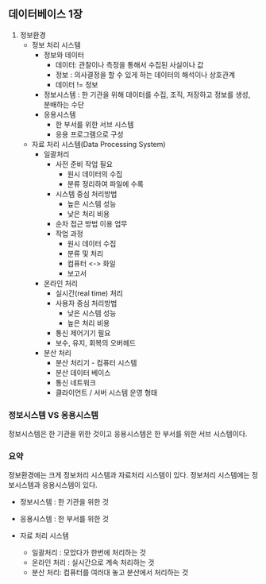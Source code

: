 ## 데이터베이스 1장

1. 정보환경
   - 정보 처리 시스템
     - 정보와 데이터
       - 데이터: 관찰이나 측정을 통해서 수집된 사실이나 값
       - 정보 : 의사결정을 할 수 있게 하는 데이터의 해석이나 상호관계
       - 데이터 != 정보
     - 정보시스템 : 한 기관을 위해 데이터를 수집, 조직, 저장하고 정보를 생성, 분배하는 수단
     - 응용시스템 
       - 한 부서를 위한 서브 시스템
       - 응용 프로그램으로 구성
   - 자료 처리 시스템(Data Processing System)
     - 일괄처리
       - 사전 준비 작업 필요
         - 원시 데이터의 수집
         - 분류 정리하여 파일에 수록
       - 시스템 중심 처리방법
         - 높은 시스템 성능
         - 낮은 처리 비용
       - 순차 접근 방법 이용 업무
       - 작업 과정
         - 원시 데이터 수집
         - 분류 및 처리
         - 컴퓨터 <-> 화일
         - 보고서
     - 온라인 처리
       - 실시간(real time) 처리
       - 사용자 중심 처리방법
         - 낮은 시스템 성능
         - 높은 처리 비용
       - 통신 제어기기 필요
       - 보수, 유지, 회복의 오버헤드
     - 분산 처리
       - 분산 처리기 - 컴퓨터 시스템
       - 분산 데이터 베이스
       - 통신 네트워크
       - 클라이언트 / 서버 시스템 운영 형태

### 정보시스템 VS 응용시스템

정보시스템은 한 기관을 위한 것이고 응용시스템은 한 부서를 위한 서브 시스템이다.



### 요약

정보환경에는 크게 정보처리 시스템과 자료처리 시스템이 있다. 정보처리 시스템에는 정보시스템과 응용시스템이 있다.

- 정보시스템 : 한 기관을 위한 것
- 응용시스템 : 한 부서를 위한 것



- 자료 처리 시스템

  - 일괄처리 : 모았다가 한번에 처리하는 것
  - 온라인 처리 : 실시간으로 계속 처리하는 것
  - 분산 처리:  컴퓨터를 여러대 놓고 분산에서 처리하는 것

